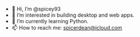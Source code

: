 - 👋 Hi, I’m @spicey93
- 👀 I’m interested in building desktop and web apps.
- 🌱 I’m currently learning Python.
- 📫 How to reach me: spicerdean@icloud.com

<!---
spicey93/spicey93 is a ✨ special ✨ repository because its `README.md` (this file) appears on your GitHub profile.
You can click the Preview link to take a look at your changes.
--->
